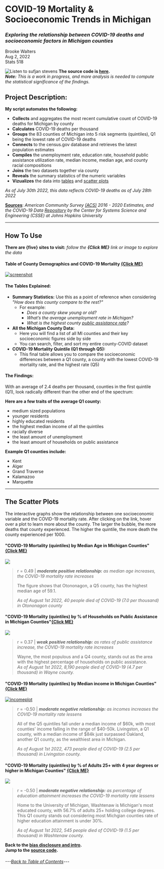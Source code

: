 # COVID-19 Mortality & Socioeconomic Trends in Michigan
### *Exploring the relationship between COVID-19 deaths and socioeconomic factors in Michigan counties* 
Brooke Walters \
Aug 2, 2022 \
Stats 518


![Listen to sufjan stevens](https://user-images.githubusercontent.com/99227900/182040008-7c68542b-0c5a-4456-8456-813226ed26e5.png)
**The source code is [here](https://github.com/BrookemWalters/BrookemWalters-Portfolio/tree/main/Stats%20518%20Final%20Project/exploring%20the%20data).** \
***Note:***  *This is a work in progress, and more analysis is needed to compute the statistical significance of the findings.* 

## **Project Description:**
**My script automates the following:**

- **Collects** and aggregates the most recent cumulative count of COVID-19 deaths for Michigan by county 
- **Calculates** COVID-19 deaths per thousand
- **Groups** the 83 counties of Michigan into 5 risk segments (quintiles), Q1 being the lowest rate of COVID-19 deaths
- **Connects** to the census.gov database and retrieves the latest population estimates
- **Compiles** the unemployment rate, education rate, household public assistance utilization rate,  median income, median age, and county racial compositions
- **Joins** the two datasets together via county
- **Reveals** the summary statistics of the numeric variables
- **Vizualizes** the data into [tables](https://github.com/BrookemWalters/BrookemWalters-Portfolio/edit/main/Stats%20518%20Final%20Project/Summary%20of%20Findings.md#the-tables-explained) and [scatter plots](https://github.com/BrookemWalters/BrookemWalters-Portfolio/blob/main/Stats%20518%20Final%20Project/Summary%20of%20Findings.md#scatter-plots) 



*As of July 30th 2022, this data reflects COVID-19 deaths as of July 28th 2022*

**[Sources](https://github.com/BrookemWalters/BrookemWalters-Portfolio/blob/main/Stats%20518%20Final%20Project/Sources/sources.md#sources)**: *American Community Survey [(ACS)](https://www.census.gov/programs-surveys/acs/about.html) 2016 - 2020 Estimates, and the COVID-19 Data [Repository](https://github.com/CSSEGISandData/COVID-19) by the Center for Systems Science and Engineering (CSSE) at Johns Hopkins University* 

---

## How To Use
**There are {five} sites to visit:** 
*follow the **{Click ME}** link or image to explore the data* 

#### Table of County Demographics and COVID-19 Mortality [{Click ME}](https://073308-brooke.shinyapps.io/MIShiny/) 
[![screenshot](https://github.com/BrookemWalters/BrookemWalters-Portfolio/blob/main/Stats%20518%20Final%20Project/Plots/Table%20Screenshot.jpg?raw=true)](https://073308-brooke.shinyapps.io/MIShiny/)

#### The Tables Explained: 
- **Summary Statistics:** Use this as a point of reference when considering *"How does this county compare to the rest?"*
  - For example:
    -	*Does a county skew young or old?* 
    -	*What’s the average unemployment rate in Michigan?*
    -	*What is the highest county [public assistance rate](https://www.census.gov/topics/income-poverty/public-assistance/about.html)?* 
- **All the Michigan County Data:**
  -	Here you will find a list of all MI counties and their key socioeconomic figures side by side
  -	You can search, filter, and sort my entire county-COVID dataset
- **COVID-19 Mortality Quintile (Q1 through Q5):**
   - This final table allows you to compare the socioeconomic differences between a Q1 county, a county with the lowest COVID-19 mortality rate, and the highest rate (Q5)
#### The Findings:
With an average of 2.4 deaths per thousand, counties in the first quintile (Q1), look radically different than the other end of the spectrum:

**Here are a few traits of the average Q1 county:**
- medium sized populations
- younger residents
- highly educated residents
- the highest median income of all the quintiles
- racially diverse
- the least amount of unemployment
- the least amount of households on public assistance

**Example Q1 counties include:**
- Kent
- Alger
- Grand Traverse
- Kalamazoo
- Marquette

---

## The Scatter Plots
The interactive graphs show the relationship between one socioeconomic variable and the COVID-19 mortality rate. 
After clicking on the link, hover over a plot to learn more about the county. 
The larger the bubble, the more deaths that county experienced. The higher the quintile, the more death the county experienced per 1000.


#### "COVID-19 Mortality (quintiles) by Median Age in Michigan Counties" [{Click ME}](https://rpubs.com/ekoorb03/plots_medianage)

[![](https://github.com/BrookemWalters/BrookemWalters-Portfolio/blob/main/Stats%20518%20Final%20Project/Plots/age_sp.jpeg?raw=true)](https://rpubs.com/ekoorb03/plots_medianage)

>  r = 0.49 | ***moderate positive relationship:*** *as median age increases, the COVID-19 mortality rate increases*
>  
> The figure shows that Otononagon, a Q5 county, has the highest median age of 59.1.
> 
>  *As of August 1st 2022, 40 people died of COVID-19 (7.0 per thousand) in Otononagon county*


#### "COVID-19 Mortality (quintiles) by % of Households on Public Assistance in Michigan Counties"[{Click ME}](https://rpubs.com/ekoorb03/plots_pubassistance)
[![](https://github.com/BrookemWalters/BrookemWalters-Portfolio/blob/main/Stats%20518%20Final%20Project/Plots/assist_sp.jpeg?raw=true)](https://rpubs.com/ekoorb03/plots_pubassistance)

> r = 0.37 | ***weak positive relationship:*** *as rates of public assistance increase, the COVID-19 mortality rate increases*
>  
>  Wayne, the most populous and a Q4 county, stands out as the area with the highest percentage of households on public assistance.  
> *As of August 1st 2022, 8,190 people died of COVID-19 (4.7 per thousand) in Wayne county.*


#### "COVID-19 Mortality (quintiles) by Median income in Michigan Counties" [{Click ME}](https://rpubs.com/ekoorb03/plots_income)
[![incomeplot](https://github.com/BrookemWalters/BrookemWalters-Portfolio/blob/main/Stats%20518%20Final%20Project/Plots/income_sp.jpeg?raw=true)](https://rpubs.com/ekoorb03/plots_income)

> r = -0.50 | ***moderate negative relationship:*** *as incomes increases the COVID-19 mortality rate lessens*
>
> All of the Q5 quintiles fall under a median income of $60k, with most counties' income falling in the range of $40-50k.
> Livingston, a Q1 county, with a median income of $84k just surpassed Oakland, another Q1 county,  as the wealthiest area in Michigan. 
> 
> *As of August 1st 2022, 473 people died of COVID-19 (2.5 per thousand) in Livingston county.*


#### "COVID-19 Mortality (quintiles) by % of Adults 25+ with 4 year degrees or higher in Michigan Counties" [{Click ME}](https://rpubs.com/ekoorb03/plots_education) 
 [![](https://github.com/BrookemWalters/BrookemWalters-Portfolio/blob/main/Stats%20518%20Final%20Project/Plots/ed_sp.jpeg?raw=true)](https://rpubs.com/ekoorb03/plots_education)

> r = -0.50 |  ***moderate negative relationship:*** *as percentage of education attainment increases the COVID-19 mortality rate lessens*
>
> Home to the University of Michigan, Washtenaw is Michigan's most educated county, with 56.7% of adults 25+ holding college degrees. This Q1 county stands out considering most Michgian counties rate of higher education attainment is under 30%.
> 
> *As of August 1st 2022, 545 people died of COVID-19 (1.5 per thousand) in Washtenaw county.*

**Back to the [bias disclosure and intro](https://github.com/BrookemWalters/BrookemWalters-Portfolio/blob/main/Stats%20518%20Final%20Project/Introduction.md#introduction-to-covid-19-michigan-mortality--socioeconomic-trends).** \
**Jump to the [source code](https://github.com/BrookemWalters/BrookemWalters-Portfolio/tree/main/Stats%20518%20Final%20Project/exploring%20the%20data).**


###### ---[Back to Table of Contents](https://github.com/BrookemWalters/BrookemWalters-Portfolio#table-of-contents-brooke-walters-portfolio)---
